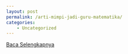 ```yaml
---
layout: post
permalink: /arti-mimpi-jadi-guru-matematika/
categories:
    - Uncategorized
---
```


[Baca Selengkapnya](/01)